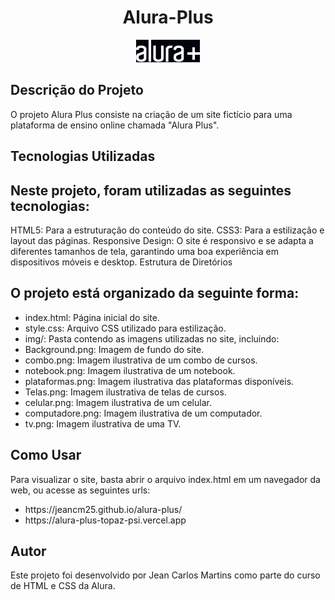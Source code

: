 <div align="center">
<h1 >Alura-Plus </h1>
<img src="img/Logo.png">
</div>
<h2>Descrição do Projeto</h2>
O projeto Alura Plus consiste na criação de um site fictício para uma plataforma de ensino online chamada "Alura Plus".

<h2>Tecnologias Utilizadas</h2>

<h2>Neste projeto, foram utilizadas as seguintes tecnologias:</h2>

HTML5: Para a estruturação do conteúdo do site.
CSS3: Para a estilização e layout das páginas.
Responsive Design: O site é responsivo e se adapta a diferentes tamanhos de tela, garantindo uma boa experiência em dispositivos móveis e desktop.
Estrutura de Diretórios

<h2>O projeto está organizado da seguinte forma:</h2>
<ul>
  <li>index.html: Página inicial do site.</li>
  <li>style.css: Arquivo CSS utilizado para estilização.</li>
  <li>img/: Pasta contendo as imagens utilizadas no site, incluindo:</li>
  <li>Background.png: Imagem de fundo do site.</li>
  <li>combo.png: Imagem ilustrativa de um combo de cursos.</li>
  <li>notebook.png: Imagem ilustrativa de um notebook.</li>
  <li>plataformas.png: Imagem ilustrativa das plataformas disponíveis.</li>
  <li>Telas.png: Imagem ilustrativa de telas de cursos.</li>
  <li>celular.png: Imagem ilustrativa de um celular.</li>
  <li>computadore.png: Imagem ilustrativa de um computador.</li>
  <li>tv.png: Imagem ilustrativa de uma TV.</li>
</ul>
<h2>Como Usar</h2>
Para visualizar o site, basta abrir o arquivo index.html em um navegador da web, ou acesse as seguintes urls: 
<ul>
  <li>https://jeancm25.github.io/alura-plus/</li>
  <li>https://alura-plus-topaz-psi.vercel.app</li>
</ul>

<h2>Autor</h2>
Este projeto foi desenvolvido por Jean Carlos Martins como parte do curso de HTML e CSS da Alura.
